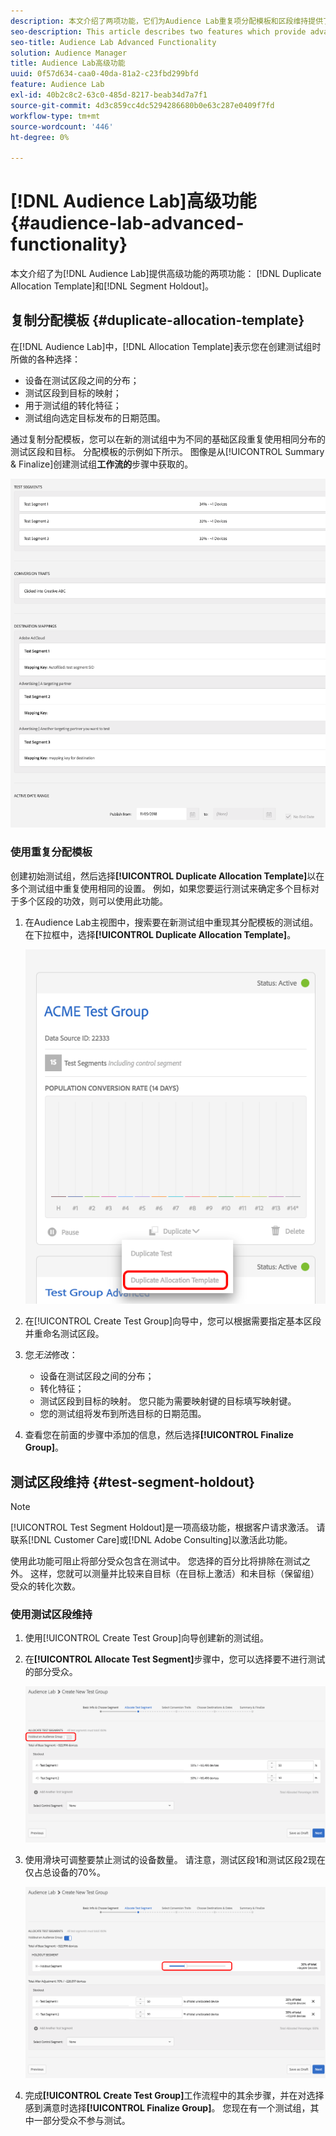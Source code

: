 ```yaml
---
description: 本文介绍了两项功能，它们为Audience Lab重复项分配模板和区段维持提供了高级功能。
seo-description: This article describes two features which provide advanced functionality for Audience Lab  Duplicate Allocation Template and Segment Holdout.
seo-title: Audience Lab Advanced Functionality
solution: Audience Manager
title: Audience Lab高级功能
uuid: 0f57d634-caa0-40da-81a2-c23fbd299bfd
feature: Audience Lab
exl-id: 40b2c8c2-63c0-485d-8217-beab34d7a7f1
source-git-commit: 4d3c859cc4dc5294286680b0e63c287e0409f7fd
workflow-type: tm+mt
source-wordcount: '446'
ht-degree: 0%

---
```


# [!DNL Audience Lab]高级功能 {#audience-lab-advanced-functionality}

本文介绍了为[!DNL Audience Lab]提供高级功能的两项功能： [!DNL Duplicate Allocation Template]和[!DNL Segment Holdout]。

## 复制分配模板 {#duplicate-allocation-template}

<!-- 
<p>The <b>Allocation Template</b> represents how you split a test group into test segments and the way the test segments are mapped to destinations. </p>
 -->

在[!DNL Audience Lab]中，[!DNL Allocation Template]表示您在创建测试组时所做的各种选择：

* 设备在测试区段之间的分布；
* 测试区段到目标的映射；
* 用于测试组的转化特征；
* 测试组向选定目标发布的日期范围。

通过复制分配模板，您可以在新的测试组中为不同的基础区段重复使用相同分布的测试区段和目标。 分配模板的示例如下所示。 图像是从[!UICONTROL Summary & Finalize]创建测试组&#x200B;**工作流的**&#x200B;步骤中获取的。

![](assets/allocation_template_3.png)

<!--
With the option to duplicate allocation templates, you can increase your productivity when running multivariate tests as part of multivariate campaigns.
-->

### 使用重复分配模板

创建初始测试组，然后选择&#x200B;**[!UICONTROL Duplicate Allocation Template]**&#x200B;以在多个测试组中重复使用相同的设置。 例如，如果您要运行测试来确定多个目标对于多个区段的功效，则可以使用此功能。

1. 在Audience Lab主视图中，搜索要在新测试组中重现其分配模板的测试组。 在下拉框中，选择&#x200B;**[!UICONTROL Duplicate Allocation Template]**。

   ![](assets/duplicate-allocation-template.png)

2. 在[!UICONTROL Create Test Group]向导中，您可以根据需要指定基本区段并重命名测试区段。
3. 您&#x200B;*无法*&#x200B;修改：

   * 设备在测试区段之间的分布；
   * 转化特征；
   * 测试区段到目标的映射。 您只能为需要映射键的目标填写映射键。
   * 您的测试组将发布到所选目标的日期范围。

4. 查看您在前面的步骤中添加的信息，然后选择&#x200B;**[!UICONTROL Finalize Group]**。

## 测试区段维持 {#test-segment-holdout}

>[!NOTE]
>
>[!UICONTROL Test Segment Holdout]是一项高级功能，根据客户请求激活。 请联系[!DNL Customer Care]或[!DNL Adobe Consulting]以激活此功能。

使用此功能可阻止将部分受众包含在测试中。 您选择的百分比将排除在测试之外。 这样，您就可以测量并比较来自目标（在目标上激活）和未目标（保留组）受众的转化次数。

<!--
<p>Note that this option is different to the control segment because it subtracts the percentage ................. You can withhold an audience group and still use a control segment. </p>
-->

### 使用测试区段维持

1. 使用[!UICONTROL Create Test Group]向导创建新的测试组。
1. 在&#x200B;**[!UICONTROL Allocate Test Segment]**&#x200B;步骤中，您可以选择要不进行测试的部分受众。

   ![列表项](assets/test-segment-holdout.png)

1. 使用滑块可调整要禁止测试的设备数量。 请注意，测试区段1和测试区段2现在仅占总设备的70%。

   ![](assets/test-segment-holdout-selected.png)

1. 完成&#x200B;**[!UICONTROL Create Test Group]**&#x200B;工作流程中的其余步骤，并在对选择感到满意时选择&#x200B;**[!UICONTROL Finalize Group]**。 您现在有一个测试组，其中一部分受众不参与测试。
